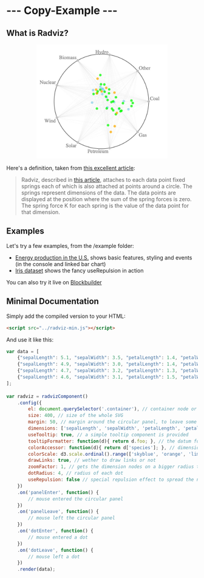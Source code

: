 # --- Copy-Example ---

## What is Radviz?

<p align="center">
    <img alt="Radviz Screenshot" src="./img/radviz.jpg" height="300"/>
<p>


Here's a definition, taken from [this excellent article](https://www.researchgate.net/profile/Georges_Grinstein/publication/221152759_Dimensional_Anchors_A_Graphic_Primitive_for_Multidimensional_Multivariate_Information_Visualizations/links/02e7e51cc10ff8a1c9000000.pdf):

> Radviz, described in [this article](http://www.cs.uml.edu/~phoffman/dna1/), attaches to each data point fixed springs each of which is also attached at points around a circle. The springs represent dimensions of the data. The data points are displayed at the position where the sum of the spring forces is zero. The spring force K for each spring is the value of the data point for that dimension.

## Examples

Let's try a few examples, from the /example folder:

* [Energy production in the U.S.](http://biovisualize.github.io/radviz/example/energy.html) shows basic features, styling and events (in the console and linked bar chart)
* [Iris dataset](http://biovisualize.github.io/radviz/example/iris.html) shows the fancy useRepulsion in action

You can also try it live on [Blockbuilder](http://blockbuilder.org/biovisualize/a91f514aaf57eabf8e36)

## Minimal Documentation

Simply add the compiled version to your HTML:
```html
<script src="../radviz-min.js"></script>
```
And use it like this:
```javascript
var data = [
    {"sepalLength": 5.1, "sepalWidth": 3.5, "petalLength": 1.4, "petalWidth": 0.2, "species": "setosa"},
    {"sepalLength": 4.9, "sepalWidth": 3.0, "petalLength": 1.4, "petalWidth": 0.2, "species": "setosa"},
    {"sepalLength": 4.7, "sepalWidth": 3.2, "petalLength": 1.3, "petalWidth": 0.2, "species": "setosa"},
    {"sepalLength": 4.6, "sepalWidth": 3.1, "petalLength": 1.5, "petalWidth": 0.2, "species": "setosa"}
];

var radviz = radvizComponent()
    .config({
        el: document.querySelector('.container'), // container node or selector
        size: 400, // size of the whole SVG
        margin: 50, // margin around the circular panel, to leave some room for the labels
        dimensions: ['sepalLength', 'sepalWidth', 'petalLength', 'petalWidth'], // data keys to use as dimensions
        useTooltip: true, // a simple tooltip component is provided
        tooltipFormatter: function(d){ return d.foo; }, // the datum for the hovered node is given as argument
        colorAccessor: function(d){ return d['species']; }, // dimension to use for coloring
        colorScale: d3.scale.ordinal().range(['skyblue', 'orange', 'lime']), // color palette
        drawLinks: true, // wether to draw links or not
        zoomFactor: 1, // gets the dimension nodes on a bigger radius than the panel, to pull nodes away from the center
        dotRadius: 4, // radius of each dot
        useRepulsion: false // special repulsion effect to spread the nodes from each others so they can be better selected
    })
    .on('panelEnter', function() {
        // mouse entered the circular panel
    })
    .on('panelLeave', function() {
        // mouse left the circular panel
    })
    .on('dotEnter', function() {
        // mouse entered a dot
    })
    .on('dotLeave', function() {
        // mouse left a dot
    })
    .render(data);
```
